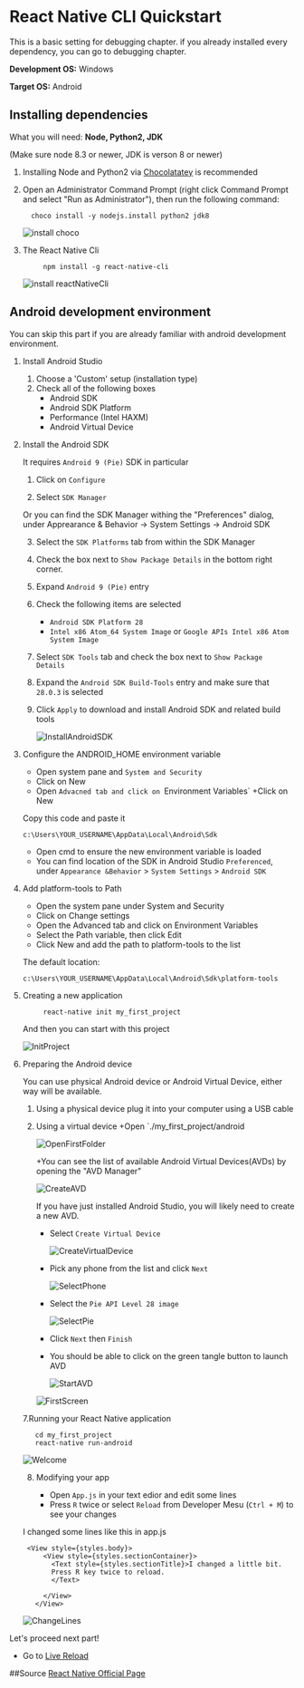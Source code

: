 # React Native CLI Quickstart

This is a basic setting for debugging chapter. if you already installed every dependency, you can go to debugging chapter.

__Development OS:__ Windows

__Target OS:__ Android

## Installing dependencies

What you will need: __Node, Python2, JDK__

(Make sure node 8.3 or newer, JDK is verson 8 or newer)

1. Installing Node and Python2 via [Chocolatatey](https://chocolatey.org/courses/installation/installing?method=installing-chocolatey) is recommended

2. Open an Administrator Command Prompt (right click Command Prompt and select "Run as Administrator"), then run the following command:

         choco install -y nodejs.install python2 jdk8

    ![install choco](../Images/Choco_install.png)

3. The React Native Cli

            npm install -g react-native-cli

    ![install reactNativeCli](../Images/ReactNativeCliInstall.png)

## Android development environment

You can skip this part if you are already familiar with android development environment.

1. Install Android Studio
    1. Choose a 'Custom' setup (installation type)
    2. Check all of the following boxes
        + Android SDK
        + Android SDK Platform
        + Performance (Intel HAXM)
        + Android Virtual Device

2. Install the Android SDK

    It requires `Android 9 (Pie)` SDK in particular
   
   
    1. Click on `Configure`
   
   2. Select `SDK Manager`

    Or you can find the SDK Manager withing the "Preferences" dialog,
    under Apprearance & Behavior → System Settings → Android SDK

    3. Select the `SDK Platforms` tab from within the SDK Manager
    
    4. Check the box next to `Show Package Details` in the bottom right corner.

    5. Expand `Android 9 (Pie)` entry
    
    6. Check the following items are selected
        + `Android SDK Platform 28`
        + `Intel x86 Atom_64 System Image` or `Google APIs Intel x86 Atom System Image`

    7. Select `SDK Tools` tab and check the box next to `Show Package Details`
    
    8. Expand the `Android SDK Build-Tools` entry and make sure that `28.0.3` is selected

    9. Click `Apply` to download and install Android SDK and related build tools


        ![InstallAndroidSDK](../Images/InstallAndroidSDK.png)

3. Configure the ANDROID_HOME environment variable

    + Open system pane and `System and Security`
    + Click on New
    + Open `Advacned tab and click on `Environment Variables`
    +Click on New 

    Copy this code and paste it

    ```c:\Users\YOUR_USERNAME\AppData\Local\Android\Sdk```

    + Open cmd to ensure the new environment variable is loaded 
    + You can find location of the SDK in Android Studio `Preferenced`, under `Appearance &Behavior` > `System Settings` > `Android SDK` 

4. Add platform-tools to Path

    + Open the system pane under System and Security
    + Click on Change settings
    + Open the Advanced tab and click on Environment Variables
    + Select the Path variable, then click Edit
    + Click New and add the path to platform-tools to the list

    The default location:

    ```c:\Users\YOUR_USERNAME\AppData\Local\Android\Sdk\platform-tools```

5. Creating a new application

            react-native init my_first_project

    And then you can start with this project 

    ![InitProject](../Images/InitProject.png)

6. Preparing the Android device

    You can use physical Android device or Android Virtual Device, either way will be available.

    1. Using a physical device
        plug it into your computer using a USB cable 

    2. Using a virtual device 
       +Open `./my_first_project/android

        ![OpenFirstFolder](../Images/OpenFirstFolder.png)

       +You can see the list of available Android Virtual Devices(AVDs) by opening the "AVD Manager"

        ![CreateAVD](../Images/CreateAVD.png)

     


       If you have just installed Android Studio, you will likely need to create a new AVD.

       + Select `Create Virtual Device`

         ![CreateVirtualDevice](../Images/CreateVirtualDevice.png)

       + Pick any phone from the list and click `Next`

         ![SelectPhone](../Images/SelectPhone.png)

       + Select the `Pie API Level 28 image`

            ![SelectPie](../Images/SelectPie.png)

       + Click `Next` then `Finish`
       + You should be able to click on the green tangle button to launch AVD 

            ![StartAVD](../Images/StartAVD.png)
       
        
        ![FirstScreen](../Images/FirstScreen.png)


    7.Running your React Native application

     ```
        cd my_first_project
        react-native run-android
     ```

    ![Welcome](../Images/WelcomeToReact.png)

    8. Modifying your app

        + Open `App.js` in your text edior and edit some lines
        + Press `R` twice or select `Reload` from Developer Mesu (`Ctrl + M`) to see your changes

    I changed some lines like this in app.js 

        <View style={styles.body}>
            <View style={styles.sectionContainer}>
              <Text style={styles.sectionTitle}>I changed a little bit.
              Press R key twice to reload. 
              </Text>

            </View>
          </View>
        
    ![ChangeLines](../Images/ChangeLines.png)


Let's proceed next part!

- Go to [Live Reload](LiveReload.md)

##Source
[React Native Official Page](https://facebook.github.io/react-native/docs/getting-started)
